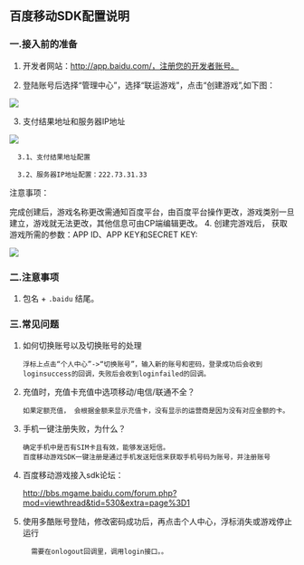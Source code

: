 ## 百度移动SDK配置说明

###  一.接入前的准备

 1. 开发者网站：http://app.baidu.com/，注册您的开发者账号。

 2. 登陆账号后选择“管理中心”，选择“联运游戏”，点击“创建游戏”,如下图：

   ![](http://docs.mztgame.com/files/assets/img/baidugame2.jpg)

 3. 支付结果地址和服务器IP地址

  ![](http://docs.mztgame.com/files/assets/img/baidugame3.jpg)

      3.1、支付结果地址配置

      3.2、服务器IP地址配置：222.73.31.33

 注意事项：

  完成创建后，游戏名称更改需通知百度平台，由百度平台操作更改，游戏类别一旦建立，游戏就无法更改，其他信息可由CP端编辑更改。
 4.  创建完游戏后， 获取游戏所需的参数：APP ID、APP KEY和SECRET KEY:

 ![](http://docs.mztgame.com/files/assets/img/baidugame4.jpg)

### 二.注意事项

 1.  包名 + `.baidu`  结尾。


### 三.常见问题

  1. 如何切换账号以及切换账号的处理

         浮标上点击“个人中心”->“切换账号”，输入新的账号和密码，登录成功后会收到   loginsuccess的回调，失败后会收到loginfailed的回调。

  2. 充值时，充值卡充值中选项移动/电信/联通不全？        

         如果定额充值， 会根据金额来显示充值卡，没有显示的运营商是因为没有对应金额的卡。

  3. 手机一键注册失败，为什么？

         确定手机中是否有SIM卡且有效，能够发送短信。
         百度移动游戏SDK一键注册是通过手机发送短信来获取手机号码为账号，并注册账号

  4. 百度移动游戏接入sdk论坛：       

      <http://bbs.mgame.baidu.com/forum.php?mod=viewthread&tid=530&extra=page%3D1>

  5. 使用多酷账号登陆，修改密码成功后，再点击个人中心，浮标消失或游戏停止运行    

           需要在onlogout回调里，调用login接口。。

